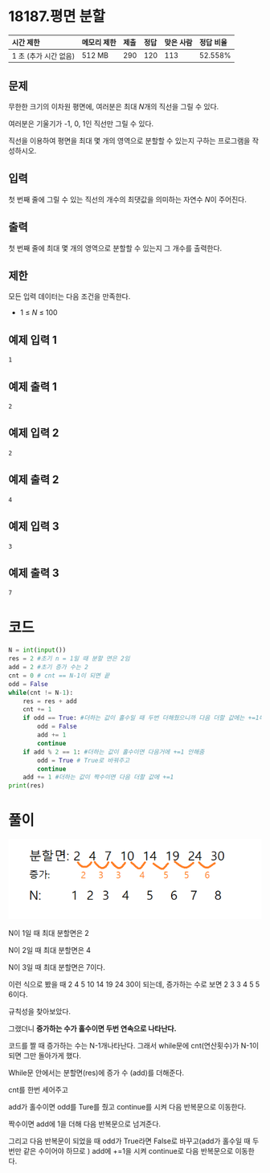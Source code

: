 # 18187.평면 분할

| 시간 제한             | 메모리 제한 | 제출 | 정답 | 맞은 사람 | 정답 비율 |
| :-------------------- | :---------- | :--- | :--- | :-------- | :-------- |
| 1 초 (추가 시간 없음) | 512 MB      | 290  | 120  | 113       | 52.558%   |

## 문제

무한한 크기의 이차원 평면에, 여러분은 최대 *N*개의 직선을 그릴 수 있다.

여러분은 기울기가 -1, 0, 1인 직선만 그릴 수 있다.

직선을 이용하여 평면을 최대 몇 개의 영역으로 분할할 수 있는지 구하는 프로그램을 작성하시오.

## 입력

첫 번째 줄에 그릴 수 있는 직선의 개수의 최댓값을 의미하는 자연수 *N*이 주어진다.

## 출력

첫 번째 줄에 최대 몇 개의 영역으로 분할할 수 있는지 그 개수를 출력한다.

## 제한

모든 입력 데이터는 다음 조건을 만족한다.

- 1 ≤ *N* ≤ 100 

## 예제 입력 1 

```
1
```

## 예제 출력 1 

```
2
```

## 예제 입력 2 

```
2
```

## 예제 출력 2 

```
4
```

## 예제 입력 3 

```
3
```

## 예제 출력 3 

```
7
```

# 코드

```python
N = int(input())
res = 2 #초기 n = 1일 때 분할 면은 2임
add = 2 #초기 증가 수는 2
cnt = 0 # cnt == N-1이 되면 끝
odd = False
while(cnt != N-1):
    res = res + add
    cnt += 1
    if odd == True: #더하는 값이 홀수일 때 두번 더해줬으니까 다음 더할 값에는 +=1헤주고 넘어감
        odd = False
        add += 1
        continue
    if add % 2 == 1: #더하는 값이 홀수이면 다음거에 +=1 안해줌
        odd = True # True로 바꿔주고
        continue
    add += 1 #더하는 값이 짝수이면 다음 더할 값에 +=1
print(res)
```

# 풀이

![image-20210516211537529](solution_Yebeen.assets/image-20210516211537529.png)

N이 1일 때 최대 분할면은 2

N이 2일 때 최대 분할면은 4

N이 3일 때 최대 분할면은 7이다.

이런 식으로 봤을 때  2 4 5 10 14 19 24 30이 되는데, 증가하는 수로 보면 2 3 3 4 5 5 6이다.

규칙성을 찾아보았다.

그랬더니 **증가하는 수가 홀수이면 두번 연속으로 나타난다.** 

코드를 짤 때 증가하는 수는 N-1개나타난다. 그래서 while문에 cnt(연산횟수)가 N-1이 되면 그만 돌아가게 했다.

While문 안에서는 분할면(res)에 증가 수 (add)를 더해준다.

cnt를 한번 세어주고

add가 홀수이면 odd를 Ture를 줬고 continue를 시켜 다음 반복문으로 이동한다.

짝수이면 add에 1을 더해 다음 반복문으로 넘겨준다.

그리고 다음 반복문이 되었을 때 odd가 True라면 False로 바꾸고(add가 홀수일 때 두번만 같은 수이어야 하므로 ) add에 +=1을 시켜 continue로 다음 반복문으로 이동한다.

